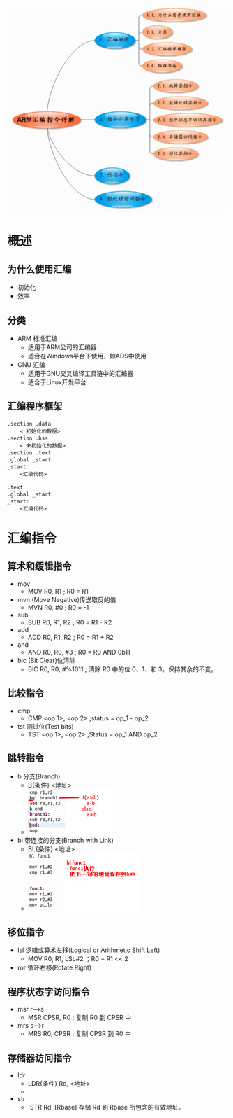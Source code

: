 ![](../photo/Pasted%20image%2020230421174811.png)
# 概述
## 为什么使用汇编
- 初始化
- 效率

## 分类
- ARM 标准汇编
	- 适用于ARM公司的汇编器
	- 适合在Windows平台下使用，如ADS中使用
- GNU 汇编
	- 适用于GNU交叉编译工具链中的汇编器
	- 适合于Linux开发平台

## 汇编程序框架
```
.section .data
	< 初始化的数据>
.section .bss
	< 未初始化的数据>
.section .text
.global _start
_start:
	<汇编代码>
```

```
.text
.global _start
_start:
	<汇编代码>
```

# 汇编指令
## 算术和缓辑指令
- mov
	- MOV     R0, R1                  ; R0 = R1
- mvn  (Move Negative)传送取反的值
	- MVN     R0, #0                  ; R0 = -1
- sub
	- SUB     R0, R1, R2              ; R0 = R1 - R2
- add
	- ADD     R0, R1, R2              ; R0 = R1 + R2
- and
	- AND     R0, R0, #3              ; R0 = R0 AND 0b11
- bic (Bit Clear)位清除
	- BIC     R0, R0, #%1011          ; 清除 R0 中的位 0、1、和 3。保持其余的不变。

## 比较指令
- cmp
	- CMP <op 1>, <op 2>  	;status = op_1 - op_2
- tst 测试位(Test bits)
	- TST <op 1>, <op 2> 		;Status = op_1 AND op_2

## 跳转指令
- b 分支(Branch)
	- B{条件}  <地址>
	- ![](../photo/Pasted%20image%2020230422165847.png)
- bl 带连接的分支(Branch with Link)
	- BL{条件}  <地址>
	- ![](../photo/Pasted%20image%2020230422170315.png)

## 移位指令
- lsl 逻辑或算术左移(Logical or Arithmetic Shift Left)
	- MOV    R0, R1, LSL#2   ；R0 = R1 << 2
- ror 循环右移(Rotate Right)

## 程序状态字访问指令
- msr r-->s
	- MSR     CPSR, R0                ; 复制 R0 到 CPSR 中
- mrs s-->r
	- MRS     R0, CPSR                ; 复制 CPSR 到 R0 中

## 存储器访问指令
- ldr
	- LDR{条件}    Rd, <地址>
	- 
- str
	- `STR    Rd, [Rbase]          存储 Rd 到 Rbase 所包含的有效地址。


